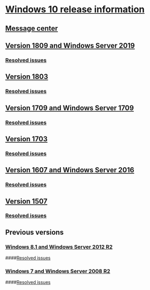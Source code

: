 # [Windows 10 release information](index.md)
## [Message center](windows-message-center.yml)
## [Version 1809 and Windows Server 2019](status-windows-10-1809-and-windows-server-2019.yml)
### [Resolved issues](resolved-issues-windows-10-1809-and-windows-server-2019.yml)
## [Version 1803](status-windows-10-1803.yml)
### [Resolved issues](resolved-issues-windows-10-1803.yml)
## [Version 1709 and Windows Server 1709](status-windows-10-1709.yml)
### [Resolved issues](resolved-issues-windows-10-1709.yml)
## [Version 1703](status-windows-10-1703.yml)
### [Resolved issues](resolved-issues-windows-10-1703.yml)
## [Version 1607 and Windows Server 2016](status-windows-10-1607-and-windows-server-2016.yml)
### [Resolved issues](resolved-issues-windows-10-1607.yml)
## [Version 1507](status-windows-10-1507.yml)
### [Resolved issues](resolved-issues-windows-10-1507.yml)
## Previous versions
### [Windows 8.1 and Windows Server 2012 R2](status-windows-8.1-and-windows-server-2012-r2.yml)
####[Resolved issues](resolved-issues-windows-8.1-and-windows-server-2012-r2.yml)
### [Windows 7 and Windows Server 2008 R2](status-windows-7-and-windows-server-2008-r2-sp1.yml)
####[Resolved issues](resolved-issues-windows-7-and-windows-server-2008-r2-sp1.yml)